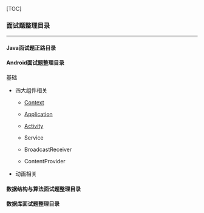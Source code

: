 [TOC]



### 面试题整理目录

---



#### Java面试题正路目录



#### Android面试题整理目录

基础

- 四大组件相关

  - [Context](Android面试题相关/Context.md)

  - [Application](Android面试题相关/Application.md)

  - [Activity](Android面试题相关/Activity.md)

  - Service

  - BroadcastReceiver

  - ContentProvider

- 动画相关

#### 数据结构与算法面试题整理目录

#### 数据库面试题整理目录


